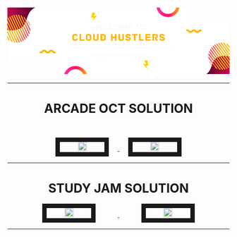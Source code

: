 <h3 align="center">
  
  ![header](https://github.com/CloudHustlers/.github/blob/main/profile/assests/CLOUD%20HUSTLERS.png)

____

   <h1 font-weight="bold" align="center" >ARCADE OCT SOLUTION</h1>
</h3>

<br>

<p align="center">
  <a href="https://github.com/CloudHustlers/Level-3-GenAI" target="_blank"> <img src="https://cdn.qwiklabs.com/giDGmQLpXWfvryTlj1APzwIWkStnybARDav1s7pZIUA%3D" width="20%" height="20%" border="10" hspace="20"/> </a>
  <a href="https://github.com/CloudHustlers/OCT-TRIVIA-WEEK-1" target="_blank"> <img src="https://cdn.qwiklabs.com/bFwLOQ642SPE%2BsitAlzjR4tcGv9mypzSoT%2B%2B%2BWzWR80%3D" width="20%" height="20%" border="10" hspace="20"/> </a>
</p>

____


<h3 align="center">
  
   <h1 align="center"><b>STUDY JAM SOLUTION</b></h1>
</h3>

<p align="center">
  <a href="https://github.com/CloudHustlers/Level-3-GenAI" target="_blank"> <img src="https://cdn.qwiklabs.com/giDGmQLpXWfvryTlj1APzwIWkStnybARDav1s7pZIUA%3D" width="20%" height="20%" border="10" hspace="50"/> </a>
  <a href="https://github.com/CloudHustlers/Google_Cloud_Computing_Foundations" target="_blank"> <img src="https://cdn.qwiklabs.com/dGJj9QGPM0XKy1XJZwIrl5HAzGkopR5n8J5Ex1HzNUs%3D" width="20%" height="20%" border="10" hspace="50"/> </a>
</p>

____
